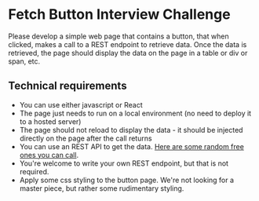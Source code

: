 # Fetch Button Interview Challenge

Please develop a simple web page that contains a button, that when clicked, makes a call to a REST endpoint to retrieve data. Once the data is retrieved, the page should display the data on the page in a table or div or span, etc.

## Technical requirements

- You can use either javascript or React
- The page just needs to run on a local environment (no need to deploy it to a hosted server)
- The page should not reload to display the data - it should be injected directly on the page after the call returns
- You can use an REST API to get the data. [Here are some random free ones you can call](https://apipheny.io/free-api/).
- You're welcome to write your own REST endpoint, but that is not required.
- Apply some css styling to the button page. We're not looking for a master piece, but rather some rudimentary styling.
